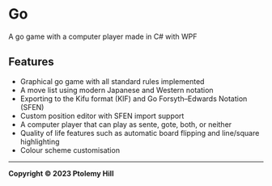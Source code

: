 # Go

A go game with a computer player made in C# with WPF

## Features

- Graphical go game with all standard rules implemented
- A move list using modern Japanese and Western notation
- Exporting to the Kifu format (KIF) and Go Forsyth–Edwards Notation (SFEN)
- Custom position editor with SFEN import support
- A computer player that can play as sente, gote, both, or neither
- Quality of life features such as automatic board flipping and line/square highlighting
- Colour scheme customisation

---

**Copyright © 2023  Ptolemy Hill**
